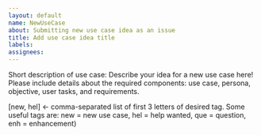 ```yaml
---
layout: default
name: NewUseCase
about: Submitting new use case idea as an issue
title: Add use case idea title
labels:
assignees:
---
```



Short description of use case: Describe your idea for a new use case here! Please include details about the required components: use case, persona, objective, user tasks, and requirements.

[new, hel] <- comma-separated list of first 3 letters of desired tag. Some useful tags are: new = new use case, hel = help wanted, que = question, enh = enhancement)

